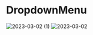 # DropdownMenu
 
![2023-03-02 (1)](https://user-images.githubusercontent.com/111579457/222412119-c43addbe-74fc-4f06-90a4-651fa06f4618.png)
![2023-03-02](https://user-images.githubusercontent.com/111579457/222412125-312e2658-d68d-462d-bbf0-bf6129af6721.png)
